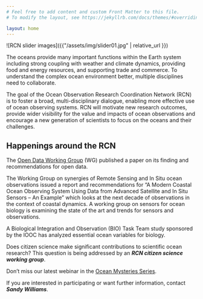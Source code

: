 ```yaml
---
# Feel free to add content and custom Front Matter to this file.
# To modify the layout, see https://jekyllrb.com/docs/themes/#overriding-theme-defaults

layout: home
---
```


![RCN slider images]({{"/assets/img/slider01.jpg" | relative_url }})

The oceans provide many important functions within the Earth system including strong coupling with weather and climate dynamics,
providing food and energy resources, and supporting trade and commerce.
To understand the complex ocean environment better, multiple disciplines need to collaborate.

The goal of the Ocean Observation Research Coordination Network (RCN) is to foster a broad, multi-disciplinary dialogue,
enabling more effective use of ocean observing systems.
RCN will motivate new research outcomes, provide wider visibility for the value and impacts of ocean observations and encourage a new generation of scientists
to focus on the oceans and their challenges.


## Happenings around the RCN

The [Open Data Working Group](http://site.ieee.org/oceanrcn/working-groups/open-data-wg/) (WG) published a paper on its finding and recommendations for open data.

The Working Group on synergies of Remote Sensing and In Situ ocean observations issued a report and recommendations for “A Modern Coastal Ocean Observing System Using Data from Advanced Satellite and In Situ Sensors – An Example” which looks at the next decade of observations in the context of coastal dynamics. A working group on sensors for ocean biology is examining the state of the art and trends for sensors and observations.

A Biological Integration and Observation (BIO) Task Team study sponsored by the IOOC has analyzed essential ocean variables for biology.

Does citizen science make significant contributions to scientific ocean research? This question is being addressed by an ***RCN citizen science working group***.

Don’t miss our latest webinar in the [Ocean Mysteries Series](https://oceanmysteries.readytalk.com/?p=r).

If you are interested in participating or want further information, contact ***Sandy Williams***.
